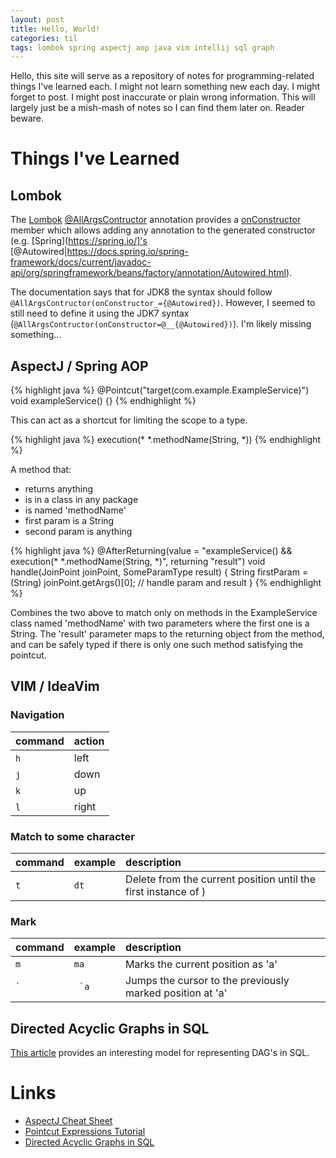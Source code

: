 ```yaml
---
layout: post
title: Hello, World!
categories: til
tags: lombok spring aspectj aop java vim intellij sql graph
---
```


Hello, this site will serve as a repository of notes for programming-related things I've learned each. I might not learn
something new each day. I might forget to post. I might post inaccurate or plain wrong information. This will largely
just be a mish-mash of notes so I can find them later on. Reader beware.

# Things I've Learned

## Lombok

The [Lombok](https://projectlombok.org/) [@AllArgsContructor](https://projectlombok.org/api/lombok/AllArgsConstructor.html)
annotation provides a [onConstructor](https://projectlombok.org/api/lombok/AllArgsConstructor.html#onConstructor--)
member which allows adding any annotation to the generated constructor (e.g. [Spring](https://spring.io/]'s
[@Autowired|https://docs.spring.io/spring-framework/docs/current/javadoc-api/org/springframework/beans/factory/annotation/Autowired.html).

The documentation says that for JDK8 the syntax should follow `@AllArgsContructor(onConstructor_={@Autowired})`.
However, I seemed to still need to define it using the JDK7 syntax (`@AllArgsContructor(onConstructor=@__{@Autowired})`).
I'm likely missing something...

## AspectJ / Spring AOP

{% highlight java %}
@Pointcut("target(com.example.ExampleService)")
void exampleService() {}
{% endhighlight %}

This can act as a shortcut for limiting the scope to a type.

{% highlight java %}
execution(* *.methodName(String, *))
{% endhighlight %}

A method that:
- returns anything
- is in a class in any package
- is named 'methodName'
- first param is a String
- second param is anything

{% highlight java %}
@AfterReturning(value = "exampleService() && execution(* *.methodName(String, *)", returning "result")
void handle(JoinPoint joinPoint, SomeParamType result) {
  String firstParam = (String) joinPoint.getArgs()[0];
  // handle param and result
}
{% endhighlight %}

Combines the two above to match only on methods in the ExampleService class named 'methodName' with two parameters where
the first one is a String. The 'result' parameter maps to the returning object from the method, and can be safely typed
if there is only one such method satisfying the pointcut.

## VIM / IdeaVim

### Navigation

| command | action |
|:--------|:-------|
| `h`     | left   |
| `j`     | down   |
| `k`     | up     |
| `l`     | right  |

### Match to some character

| command | example | description                                                    |
|:--------|:--------|:---------------------------------------------------------------|
| `t`     | `dt`    | Delete from the current position until the first instance of ) |

### Mark

| command | example | description                                               |
|:--------|:--------|:----------------------------------------------------------|
| `m`     | `ma`    | Marks the current position as 'a'                         |
| `` ` `` | `` `a`` | Jumps the cursor to the previously marked position at 'a' |

## Directed Acyclic Graphs in SQL

[This article](https://www.codeproject.com/Articles/22824/A-Model-to-Represent-Directed-Acyclic-Graphs-DAG-o) provides
an interesting model for representing DAG's in SQL.

# Links

* [AspectJ Cheat Sheet](https://blog.espenberntsen.net/2010/03/20/aspectj-cheat-sheet/)
* [Pointcut Expressions Tutorial](http://www.baeldung.com/spring-aop-pointcut-tutorial)
* [Directed Acyclic Graphs in SQL](https://www.codeproject.com/Articles/22824/A-Model-to-Represent-Directed-Acyclic-Graphs-DAG-o)

